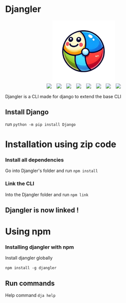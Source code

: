 # Djangler

<div align="center">
    <img src="./Djangler-icon.png" width="200" class="">
</div>

<div align="center">
    <img src="https://img.shields.io/badge/powershell-5391FE?style=for-the-badge&logo=powershell&logoColor=white">
    &nbsp;&nbsp;
    <img src="https://img.shields.io/badge/bash-4EAA25?style=for-the-badge&logo=gnu-bash&logoColor=white">
    &nbsp;&nbsp;
    <img src="https://img.shields.io/badge/Maintained%3F-yes-green.svg">
    &nbsp;&nbsp;
    <img src="https://img.shields.io/github/license/Arquake/Djangler.svg">
    &nbsp;&nbsp;
    <img src="https://img.shields.io/github/stars/Arquake/Djangler.svg">
    &nbsp;&nbsp;
    <img src="https://img.shields.io/github/downloads/Arquake/Djangler/total.svg">
    &nbsp;&nbsp;
    <img src="https://img.shields.io/badge/Made%20with-Node js-1f425f.svg">
    &nbsp;&nbsp;
    <img src="https://img.shields.io/badge/version-1.4.3-blue.svg">
</div>

Djangler is a CLI made for django to extend the base CLI


## Install Django
run `python -m pip install Django`


# Installation using zip code

### Install all dependencies
Go into Djangler's folder and run
``npm install``

### Link the CLI
Into the Djangler folder and run
``npm link``

## Djangler is now linked !

# Using npm

### Installing djangler with npm

Install djangler globally

`npm install -g djangler`

## Run commands

Help command ``dja help``
